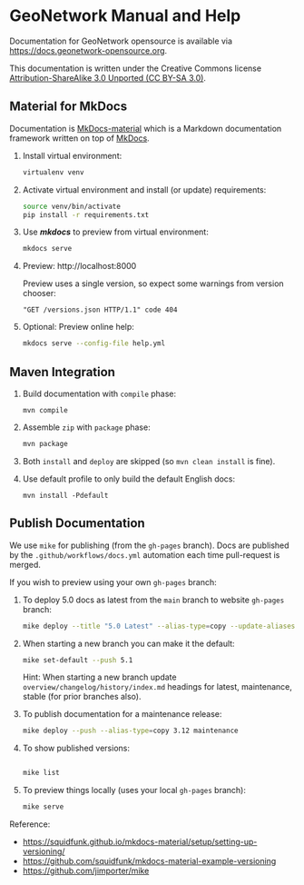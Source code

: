 # GeoNetwork Manual and Help

Documentation for GeoNetwork opensource is available via https://docs.geonetwork-opensource.org.

This documentation is written under the Creative Commons license [Attribution-ShareAlike 3.0 Unported (CC BY-SA 3.0)](LICENSE).

## Material for MkDocs

Documentation is [MkDocs-material](https://squidfunk.github.io/mkdocs-material/) which is a Markdown documentation framework written on top of [MkDocs](https://www.mkdocs.org/).

1. Install virtual environment:

   ```bash
   virtualenv venv
   ```

2. Activate virtual environment and install (or update) requirements:
   ```bash
   source venv/bin/activate
   pip install -r requirements.txt
   ```
   
3. Use ***mkdocs*** to preview from virtual environment:

   ```bash
   mkdocs serve
   ```

3. Preview: http://localhost:8000

   Preview uses a single version, so expect some warnings from version chooser:
   ```
   "GET /versions.json HTTP/1.1" code 404
   ```

4. Optional: Preview online help:
   
   ```bash
   mkdocs serve --config-file help.yml  
   ```

## Maven Integration

1. Build documentation with ``compile`` phase:
   ```
   mvn compile
   ```

2. Assemble ``zip`` with ``package`` phase:
   ```bash
   mvn package
   ```

3. Both ``install`` and ``deploy`` are skipped (so ``mvn clean install`` is fine).

4. Use default profile to only build the default English docs:

   ```
   mvn install -Pdefault
   ```
   
## Publish Documentation

We use ``mike`` for publishing (from the `gh-pages` branch). Docs are published by the ``.github/workflows/docs.yml`` automation each time pull-request is merged.

If you wish to preview using your own `gh-pages` branch:

1. To deploy 5.0 docs as latest from the `main` branch to website `gh-pages` branch:

   ```bash
   mike deploy --title "5.0 Latest" --alias-type=copy --update-aliases 5.0 development
   ```
 
2. When starting a new branch you can make it the default:
   
   ```bash
   mike set-default --push 5.1
   ```
    
   Hint: When starting a new branch update `overview/changelog/history/index.md` headings for latest, maintenance, stable (for prior branches also).

3. To publish documentation for a maintenance release:

   ```bash
   mike deploy --push --alias-type=copy 3.12 maintenance
   ```

4. To show published versions:

   ```bash
   
   mike list
   ```

5. To preview things locally (uses your local ``gh-pages`` branch):
   
   ```bash
   mike serve
   ```

Reference:

* https://squidfunk.github.io/mkdocs-material/setup/setting-up-versioning/
* https://github.com/squidfunk/mkdocs-material-example-versioning
* https://github.com/jimporter/mike
